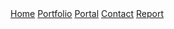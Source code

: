  <div class="topnav">
     <a href="/">Home</a>
     <a href="/projects.html">Portfolio</a>
     <a href="/portal.html">Portal</a>
     <a href="mailto:contact@toastxc.xyz">Contact</a>
     <a href="/report.html">Report</a>
 </div>
</br>